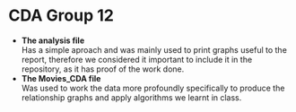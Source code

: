 # CDA Group 12

- **The analysis file**  
  Has a simple aproach and was mainly used to print graphs useful to the report, therefore we considered it important to include it in the repository, as it has proof of the work done.
- **The Movies_CDA file**  
  Was used to work the data more profoundly specifically to produce the relationship graphs and apply algorithms we learnt in class.
